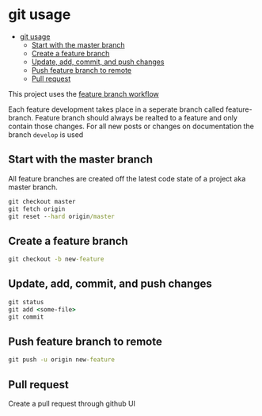 # git usage

- [git usage](#git-usage)
  - [Start with the master branch](#start-with-the-master-branch)
  - [Create a feature branch](#create-a-feature-branch)
  - [Update, add, commit, and push changes](#update-add-commit-and-push-changes)
  - [Push feature branch to remote](#push-feature-branch-to-remote)
  - [Pull request](#pull-request)

This project uses the [feature branch workflow](https://www.atlassian.com/git/tutorials/comparing-workflows/feature-branch-workflow)

Each feature development takes place in a seperate branch called feature-branch.
Feature branch should always be realted to a feature and only contain those changes.
For all new posts or changes on documentation the branch `develop` is used

## Start with the master branch

All feature branches are created off the latest code state of a project aka master branch.

```cmd
git checkout master
git fetch origin
git reset --hard origin/master
```

## Create a feature branch

```cmd
git checkout -b new-feature
```

## Update, add, commit, and push changes

```cmd
git status
git add <some-file>
git commit
```

## Push feature branch to remote

```cmd
git push -u origin new-feature
```

## Pull request

Create a pull request through github UI